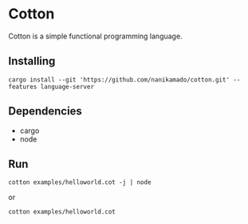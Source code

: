 # Cotton
Cotton is a simple functional programming language.

## Installing

```
cargo install --git 'https://github.com/nanikamado/cotton.git' --features language-server
```

## Dependencies
- cargo
- node

## Run

```
cotton examples/helloworld.cot -j | node
```

or

```
cotton examples/helloworld.cot
```
